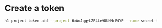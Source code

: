 # Create a token 

```bash
h1 project token add --project 6oAoJqgyLZP4Le9UUNHrEOYP --name secret-token-1
```
